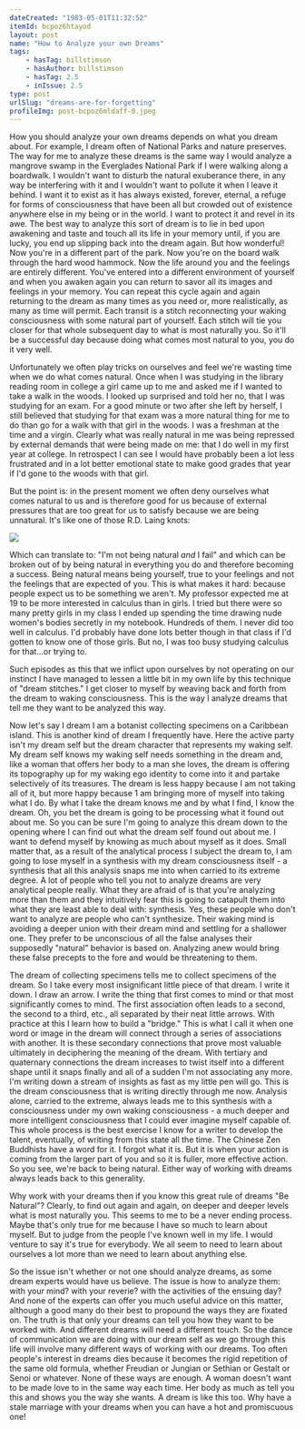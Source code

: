 ```yaml
---
dateCreated: "1983-05-01T11:32:52"
itemId: bcpoz6htayod
layout: post
name: "How to Analyze your own Dreams"
tags:
    - hasTag: billstimson
    - hasAuthor: billstimson
    - hasTag: 2.5
    - inIssue: 2.5
type: post
urlSlug: "dreams-are-for-forgetting"
profileImg: post-bcpoz6mldaff-0.jpeg
---
```


How you should analyze your own dreams depends on what you dream about. For example, I dream often of National Parks and nature preserves. The way for me to analyze these dreams is the same way I would analyze a mangrove swamp in the Everglades National Park if I were walking along a boardwalk. I wouldn't want to disturb the natural exuberance there, in any way be interfering with it and I wouldn't want to pollute it when I leave it behind. I want it to exist as it has always existed, forever, eternal, a refuge for forms of consciousness that have been all but crowded out of existence anywhere else in my being or in the world. I want to protect it and revel in its awe. The best way to analyze this sort of dream is to lie in bed upon awakening and taste and touch all its life in your memory until, if you are lucky, you end up slipping back into the dream again. But how wonderful! Now you're in a different part of the park. Now you're on the board walk through the hard wood hammock. Now the life around you and the feelings are entirely different. You've entered into a different environment of yourself and when you awaken again you can return to savor all its images and feelings in your memory. You can repeat this cycle again and again returning to the dream as many times as you need or, more realistically, as many as time will permit. Each transit is a stitch reconnecting your waking consciousness with some natural part of yourself. Each stitch will tie you closer for that whole subsequent day to what is most naturally you. So it'll be a successful day because doing what comes most natural to you, you do it very well.

Unfortunately we often play tricks on ourselves and feel we're wasting time when we do what comes natural. Once when I was studying in the library reading room in college a girl came up to me and asked me if I wanted to take a walk in the woods. I looked up surprised and told her no, that I was studying for an exam. For a good minute or two after she left by herself, I still believed that studying for that exam was a more natural thing for me to do than go for a walk with that girl in the woods. I was a freshman at the time and a virgin. Clearly what was really natural in me was being repressed by external demands that were being made on me: that I do well in my first year at college. In retrospect I can see I would have probably been a lot less frustrated and in a lot better emotional state to make good grades that year if I'd gone to the woods with that girl.

But the point is: in the present moment we often deny ourselves what comes natural to us and is therefore good for us because of external pressures that are too great for us to satisfy because we are being unnatural. It's like one of those R.D. Laing knots:

![](https://cdn.mathpix.com/cropped/2024_04_30_7aab098f5e6e263a7e4ag-05.jpg?height=230&width=590&top_left_y=129&top_left_x=754)

Which can translate to: "I'm not being natural _and_ I fail" and which can be broken out of by being natural in everything you do and therefore becoming a success. Being natural means being yourself, true to your feelings and not the feelings that are expected of you. This is what makes it hard: because people expect us to be something we aren't. My professor expected me at 19 to be more interested in calculus than in girls. I tried but there were so many pretty girls in my class I ended up spending the time drawing nude women's bodies secretly in my notebook. Hundreds of them. I never did too well in calculus. I'd probably have done lots better though in that class if I'd gotten to know one of those girls. But no, I was too busy studying calculus for that...or trying to.

Such episodes as this that we inflict upon ourselves by not operating on our instinct I have managed to lessen a little bit in my own life by this technique of "dream stitches." I get closer to myself by weaving back and forth from the dream to waking consciousness. This is the way I analyze dreams that tell me they want to be analyzed this way.

Now let's say I dream I am a botanist collecting specimens on a Caribbean island. This is another kind of dream I frequently have. Here the active party isn't my dream self but the dream character that represents my waking self. My dream self knows my waking self needs something in the dream and, like a woman that offers her body to a man she loves, the dream is offering its topography up for my waking ego identity to come into it and partake selectively of its treasures. The dream is less happy because I am not taking all of it, but more happy because 1 am bringing more of myself into taking what I do. By what I take the dream knows me and by what I find, I know the dream. Oh, you bet the dream is going to be processing what it found out about me. So you can be sure I'm going to analyze this dream down to the opening where I can find out what the dream self found out about me. I want to defend myself by knowing as much about myself as it does. Small matter that, as a result of the analytical process I subject the dream to, I am going to lose myself in a synthesis with my dream consciousness itself - a synthesis that all this analysis snaps me into when carried to its extreme degree. A lot of people who tell you not to analyze dreams are very analytical people really. What they are afraid of is that you're analyzing more than them and they intuitively fear this is going to catapult them into what they are least able to deal with: synthesis. Yes, these people who don't want to analyze are people who can't synthesize. Their waking mind is avoiding a deeper union with their dream mind and settling for a shallower one. They prefer to be unconscious of all the false analyses their supposedly "natural" behavior is based on. Analyzing anew would bring these false precepts to the fore and would be threatening to them.

The dream of collecting specimens tells me to collect specimens of the dream. So I take every most insignificant little piece of that dream. I write it down. I draw an arrow. I write the thing that first comes to mind or that most significantly comes to mind. The first association often leads to a second, the second to a third, etc., all separated by their neat little arrows. With practice at this I learn how to build a "bridge." This is what I call it when one word or image in the dream will connect through a series of associations with another. It is these secondary connections that prove most valuable ultimately in deciphering the meaning of the dream. With tertiary and quaternary connections the dream increases to twist itself into a different shape until it snaps finally and all of a sudden I'm not associating any more. I'm writing down a stream of insights as fast as my little pen will go. This is the dream consciousness that is writing directly through me now. Analysis alone, carried to the extreme, always leads me to this synthesis with a consciousness under my own waking consciousness - a much deeper and more intelligent consciousness that I could ever imagine myself capable of. This whole process is the best exercise I know for a writer to develop the talent, eventually, of writing from this state all the time. The Chinese Zen Buddhists have a word for it. I forgot what it is. But it is when your action is coming from the larger part of you and so it is fuller, more effective action. So you see, we're back to being natural. Either way of working with dreams always leads back to this generality.

Why work with your dreams then if you know this great rule of dreams "Be Natural"? Clearly, to find out again and again, on deeper and deeper levels what is most naturally you. This seems to me to be a never ending process. Maybe that's only true for me because I have so much to learn about myself. But to judge from the people I've known well in my life. I would venture to say it's true for everybody. We all seem to need to learn about ourselves a lot more than we need to learn about anything else.

So the issue isn't whether or not one should analyze dreams, as some dream experts would have us believe. The issue is how to analyze them: with your mind? with your reverie? with the activities of the ensuing day? And none of the experts can offer you much useful advice on this matter, although a good many do their best to propound the ways they are fixated on. The truth is that only your dreams can tell you how they want to be worked with. And different dreams will need a different touch. So the dance of communication we are doing with our dream self as we go through this life will involve many different ways of working with our dreams. Too often people's interest in dreams dies because it becomes the rigid repetition of the same old formula, whether Freudian or Jungian or Sethian or Gestalt or Senoi or whatever. None of these ways are enough. A woman doesn't want to be made love to in the same way each time. Her body as much as tell you this and shows you the way she wants. A dream is like this too. Why have a stale marriage with your dreams when you can have a hot and promiscuous one!
